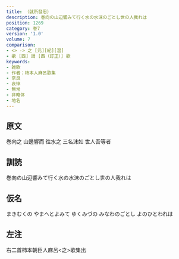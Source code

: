 ```yaml
---
title: （就所發思）
description: 巻向の山辺響みて行く水の水沫のごとし世の人我れは
position: 1269
category: 巻7
version: '1.0'
volume: 7
comparison:
- <> -> 之 [元][紀][温]
- 歌 [西] 謌 [西（訂正）] 歌
keywords:
- 雑歌
- 作者：柿本人麻呂歌集
- 奈良
- 哀悼
- 無常
- 非略体
- 地名
---
```


## 原文

巻向之 山邊響而 徃水之 三名沫如 世人吾等者

## 訓読

巻向の山辺響みて行く水の水沫のごとし世の人我れは

## 仮名

まきむくの やまへとよみて ゆくみづの みなわのごとし よのひとわれは

## 左注

右二首柿本朝臣人麻呂<之>歌集出

